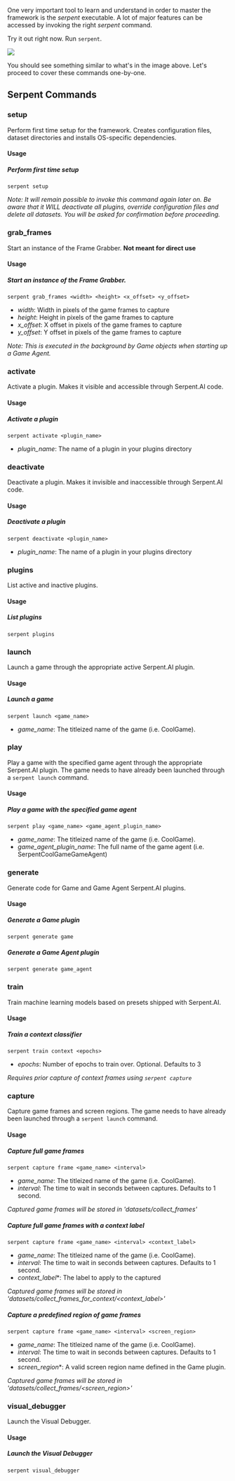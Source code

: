 One very important tool to learn and understand in order to master the framework is the _serpent_ executable. A lot of major features can be accessed by invoking the right _serpent_ command.

Try it out right now. Run `serpent`.

![](https://s3.ca-central-1.amazonaws.com/serpent-ai-assets/wiki/executable1.png)

You should see something similar to what's in the image above. Let's proceed to cover these commands one-by-one.

## Serpent Commands

### setup

Perform first time setup for the framework. Creates configuration files, dataset directories and installs OS-specific dependencies.

#### Usage

##### Perform first time setup

`serpent setup`

_Note: It will remain possible to invoke this command again later on. Be aware that it WILL deactivate all plugins, override configuration files and delete all datasets. You will be asked for confirmation before proceeding._

### grab_frames

Start an instance of the Frame Grabber. **Not meant for direct use**

#### Usage

##### Start an instance of the Frame Grabber.

`serpent grab_frames <width> <height> <x_offset> <y_offset>`

* _width_: Width in pixels of the game frames to capture
* _height_: Height in pixels of the game frames to capture
* _x\_offset_: X offset in pixels of the game frames to capture
* _y\_offset_: Y offset in pixels of the game frames to capture

_Note: This is executed in the background by Game objects when starting up a Game Agent._

### activate

Activate a plugin. Makes it visible and accessible through Serpent.AI code.

#### Usage

##### Activate a plugin

`serpent activate <plugin_name>`

* _plugin\_name_: The name of a plugin in your plugins directory

### deactivate

Deactivate a plugin. Makes it invisible and inaccessible through Serpent.AI code.

#### Usage

##### Deactivate a plugin

`serpent deactivate <plugin_name>`

* _plugin\_name_: The name of a plugin in your plugins directory

### plugins

List active and inactive plugins.

#### Usage

##### List plugins

`serpent plugins`

### launch

Launch a game through the appropriate active Serpent.AI plugin.

#### Usage

##### Launch a game

`serpent launch <game_name>`

* _game\_name_: The titleized name of the game (i.e. CoolGame).

### play

Play a game with the specified game agent through the appropriate Serpent.AI plugin. The game needs to have already been launched through a `serpent launch` command.

#### Usage

##### Play a game with the specified game agent

`serpent play <game_name> <game_agent_plugin_name>`

* _game\_name_: The titleized name of the game (i.e. CoolGame).
* _game\_agent\_plugin\_name_: The full name of the game agent (i.e. SerpentCoolGameGameAgent)

### generate

Generate code for Game and Game Agent Serpent.AI plugins.

#### Usage

##### Generate a Game plugin

`serpent generate game`

##### Generate a Game Agent plugin

`serpent generate game_agent`

### train

Train machine learning models based on presets shipped with Serpent.AI.

#### Usage

##### Train a context classifier

`serpent train context <epochs>`

* _epochs_: Number of epochs to train over. Optional. Defaults to 3

_Requires prior capture of context frames using `serpent capture`_

### capture

Capture game frames and screen regions. The game needs to have already been launched through a `serpent launch` command.

#### Usage

##### Capture full game frames

`serpent capture frame <game_name> <interval>`

* _game\_name_: The titleized name of the game (i.e. CoolGame).
* _interval_: The time to wait in seconds between captures. Defaults to 1 second.

_Captured game frames will be stored in 'datasets/collect\_frames'_

##### Capture full game frames with a context label

`serpent capture frame <game_name> <interval> <context_label>`

* _game\_name_: The titleized name of the game (i.e. CoolGame).
* _interval_: The time to wait in seconds between captures. Defaults to 1 second.
* _context\_label_*: The label to apply to the captured

_Captured game frames will be stored in 'datasets/collect\_frames\_for\_context/<context\_label>'_

##### Capture a predefined region of game frames

`serpent capture frame <game_name> <interval> <screen_region>`

* _game\_name_: The titleized name of the game (i.e. CoolGame).
* _interval_: The time to wait in seconds between captures. Defaults to 1 second.
* _screen\_region_*: A valid screen region name defined in the Game plugin.

_Captured game frames will be stored in 'datasets/collect\_frames/<screen\_region>'_

### visual_debugger

Launch the Visual Debugger.

#### Usage

##### Launch the Visual Debugger

`serpent visual_debugger`